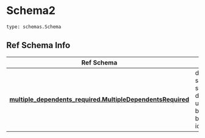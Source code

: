# Schema2
```
type: schemas.Schema
```

## Ref Schema Info
Ref Schema | Input Type | Output Type
---------- | ---------- | -----------
[**multiple_dependents_required.MultipleDependentsRequired**](../../../../../../../components/schema/multiple_dependents_required.md) | dict, schemas.immutabledict, str, datetime.date, datetime.datetime, uuid.UUID, int, float, bool, None, list, tuple, bytes, io.FileIO, io.BufferedReader | schemas.immutabledict, str, float, int, bool, None, tuple, bytes, io.FileIO
